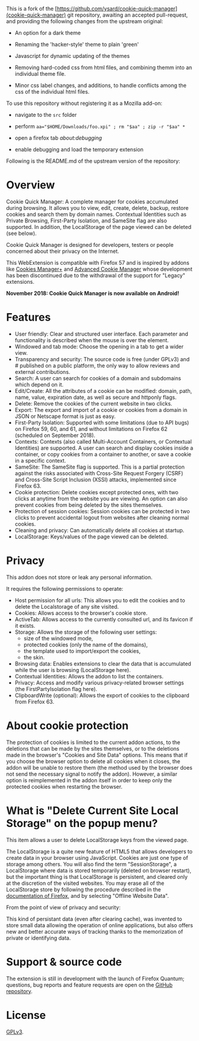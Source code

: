 This is a fork of the
[https://github.com/ysard/cookie-quick-manager](cookie-quick-manager)
git repository, awaiting an accepted pull-request, and providing the
following changes from the upstream original:

* An option for a dark theme

* Renaming the 'hacker-style' theme to plain 'green'

* Javascript for dynamic updating of the themes

* Removing hard-coded css from html files, and combining themm into an
  individual theme file.

* Minor css label changes, and additions, to handle conflicts among
  the css of the individual html files.

To use this repository without registering it as a Mozilla add-on:

* navigate to the `src` folder

* perform `aa="$HOME/Downloads/foo.xpi" ; rm "$aa" ; zip -r "$aa" *`

* open a firefox tab _about:debugging_

* enable debugging and load the temporary extension

Following is the README.md of the upstream version of the repository:

# Overview

Cookie Quick Manager: A complete manager for cookies accumulated during browsing.
It allows you to view, edit, create, delete, backup, restore cookies and search them by domain names. Contextual Identities such as Private Browsing, First-Party Isolation, and SameSite flag are also supported.
In addition, the LocalStorage of the page viewed can be deleted (see below).

Cookie Quick Manager is designed for developers, testers or people
concerned about their privacy on the Internet.

This WebExtension is compatible with Firefox 57 and is inspired by addons like [Cookies Manager+](https://addons.mozilla.org/fr/firefox/addon/cookies-manager-plus/) and [Advanced Cookie Manager](https://addons.mozilla.org/fr/firefox/addon/cookie-manager/) whose development has been discontinued due to the withdrawal of the support for "Legacy" extensions.

**November 2018: Cookie Quick Manager is now available on Android!**

# Features

* User friendly: Clear and structured user interface. Each parameter and functionality is described when the mouse is over the element.
* Windowed and tab mode: Choose the opening in a tab to get a wider view.
* Transparency and security: The source code is free (under GPLv3) and # published on a public platform, the only way to allow reviews and external contributions.
* Search: A user can search for cookies of a domain and subdomains which depend on it.
* Edit/Create: All the attributes of a cookie can be modified: domain, path, name, value, expiration date, as well as secure and httponly flags.
* Delete: Remove the cookies of the current website in two clicks.
* Export: The export and import of a cookie or cookies from a domain in JSON or Netscape format is just as easy.
* First-Party Isolation: Supported with some limitations (due to API bugs) on Firefox 59, 60, and 61, and without limitations on Firefox 62 (scheduled on September 2018).
* Contexts: Contexts (also called Multi-Account Containers, or Contextual Identities) are supported. A user can search and display cookies inside a container, or copy cookies from a container to another, or save a cookie in a specific context.
* SameSite: The SameSite flag is supported. This is a partial protection against the risks associated with Cross-Site Request Forgery (CSRF) and Cross-Site Script Inclusion (XSSI) attacks, implemented since Firefox 63.
* Cookie protection: Delete cookies except protected ones, with two clicks at anytime from the website you are viewing. An option can also prevent cookies from being deleted by the sites themselves.
* Protection of session cookies: Session cookies can be protected in two clicks to prevent accidental logout from websites after cleaning normal cookies.
* Cleaning and privacy: Can automatically delete all cookies at startup.
* LocalStorage: Keys/values of the page viewed can be deleted.


# Privacy

This addon does not store or leak any personal information.

It requires the following permissions to operate:

* Host permission for all urls: This allows you to edit the cookies and to delete the Localstorage of any site visited.
* Cookies: Allows access to the browser's cookie store.
* ActiveTab: Allows access to the currently consulted url, and its favicon if it exists.
* Storage: Allows the storage of the following user settings:
    - size of the windowed mode,
    - protected cookies (only the name of the domains),
    - the template used to import/export the cookies,
    - the skin.
* Browsing data: Enables extensions to clear the data that is accumulated while the user is browsing (LocalStorage here).
* Contextual Identities: Allows the addon to list the containers.
* Privacy: Access and modify various privacy-related browser settings (the FirstPartyIsolation flag here).
* ClipboardWrite (optional): Allows the export of cookies to the clipboard from Firefox 63.


# About cookie protection

The protection of cookies is limited to the current addon actions, to the deletions that can be made by the sites themselves, or to the deletions made in the browser's "Cookies and Site Data" options.
This means that if you choose the browser option to delete all cookies when it closes, the addon will be unable to restore them (the method used by the browser does not send the necessary signal to notify the addon). However, a similar option is reimplemented in the addon itself in order to keep only the protected cookies when restarting the browser.


# What is "Delete Current Site Local Storage" on the popup menu?

This item allows a user to delete LocalStorage keys from the viewed page.

The LocalStorage is a quite new feature of HTML5 that allows developers to create data in your browser using JavaScript. Cookies are just one type of storage among others.
You will also find the term "SessionStorage", a LocalStorage where data is stored temporarily (deleted on browser restart), but the important thing is that LocalStorage is persistent, and cleared only at the discretion of the visited websites.
You may erase all of the LocalStorage store by following the procedure described in the [documentation of Firefox](https://support.mozilla.org/en-US/kb/delete-cookies-remove-info-websites-stored#w_delete-all-cookies), and by selecting "Offline Website Data".

From the point of view of privacy and security:

This kind of persistant data (even after clearing cache), was invented to store small data allowing the operation of online applications, but also offers new and better accurate ways of tracking thanks to the memorization of private or identifying data.


# Support & source code

The extension is still in development with the launch of Firefox Quantum; questions, bug reports and feature requests are open on the [GitHub repository](https://github.com/ysard/cookie-quick-manager/issues).


# License

[GPLv3](https://github.com/ysard/cookie-quick-manager/blob/master/LICENSE").
